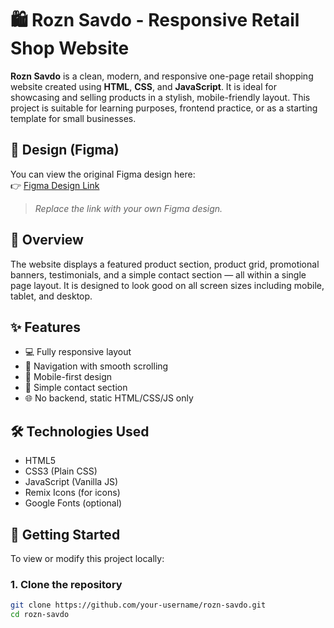 # 🛍️ Rozn Savdo - Responsive Retail Shop Website

**Rozn Savdo** is a clean, modern, and responsive one-page retail shopping website created using **HTML**, **CSS**, and **JavaScript**. It is ideal for showcasing and selling products in a stylish, mobile-friendly layout. This project is suitable for learning purposes, frontend practice, or as a starting template for small businesses.

## 🎨 Design (Figma)

You can view the original Figma design here:  
👉 [Figma Design Link](https://www.figma.com/your-figma-design-link)

> _Replace the link with your own Figma design._

## 📄 Overview

The website displays a featured product section, product grid, promotional banners, testimonials, and a simple contact section — all within a single page layout. It is designed to look good on all screen sizes including mobile, tablet, and desktop.

## ✨ Features
- 💻 Fully responsive layout
- 🔗 Navigation with smooth scrolling
- 📱 Mobile-first design
- 📧 Simple contact section
- 🌐 No backend, static HTML/CSS/JS only

## 🛠 Technologies Used

- HTML5  
- CSS3 (Plain CSS)  
- JavaScript (Vanilla JS)  
- Remix Icons (for icons)  
- Google Fonts (optional)

## 🚀 Getting Started

To view or modify this project locally:

### 1. Clone the repository

```bash
git clone https://github.com/your-username/rozn-savdo.git
cd rozn-savdo
